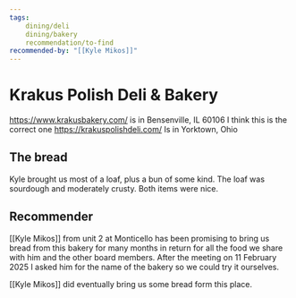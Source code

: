 ```yaml
---
tags:
    dining/deli
    dining/bakery
    recommendation/to-find
recommended-by: "[[Kyle Mikos]]"
---
```

# Krakus Polish Deli & Bakery
https://www.krakusbakery.com/ is in Bensenville, IL 60106 I think this is the correct one
https://krakuspolishdeli.com/ Is in Yorktown, Ohio

## The bread
Kyle brought us most of a loaf, plus a bun of some kind.  The loaf was sourdough and moderately crusty.  Both items were nice.

## Recommender
[[Kyle Mikos]] from unit 2 at Monticello has been promising to bring us bread from this bakery for many months in return for all the food we share with him and the other board members.  After the meeting on 11 February 2025 I asked him for the name of the bakery so we could try it ourselves.

[[Kyle Mikos]] did eventually bring us some bread form this place.